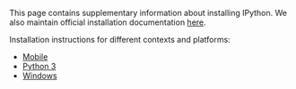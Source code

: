 This page contains supplementary information about installing IPython. We also maintain official installation documentation [here](http://ipython.org/ipython-doc/dev/install/index.html).

Installation instructions for different contexts and platforms:

* [Mobile](./Install:-Mobile)
* [Python 3](./Install:-Python-3)
* [Windows](./Install:-Windows)
